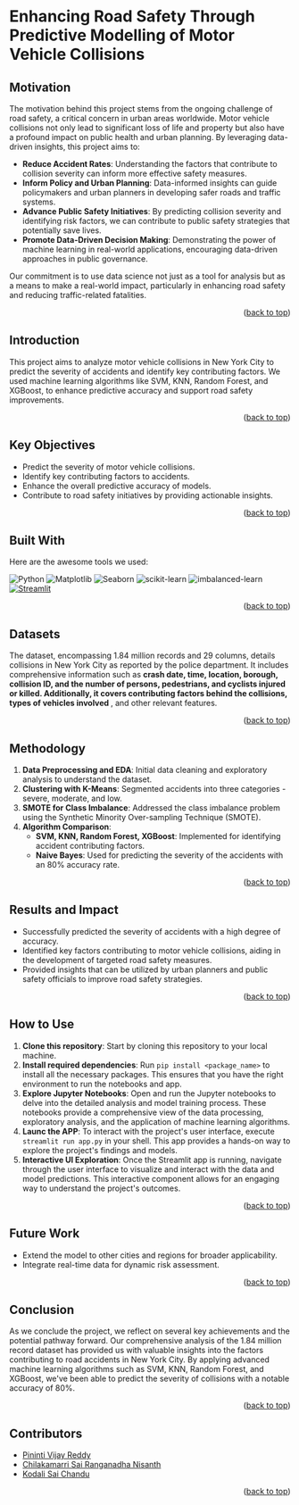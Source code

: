 # Enhancing Road Safety Through Predictive Modelling of Motor Vehicle Collisions


<!-- MOTIVATION -->
## Motivation

The motivation behind this project stems from the ongoing challenge of road safety, a critical concern in urban areas worldwide. Motor vehicle collisions not only lead to significant loss of life and property but also have a profound impact on public health and urban planning. By leveraging data-driven insights, this project aims to:

- **Reduce Accident Rates**: Understanding the factors that contribute to collision severity can inform more effective safety measures.
- **Inform Policy and Urban Planning**: Data-informed insights can guide policymakers and urban planners in developing safer roads and traffic systems.
- **Advance Public Safety Initiatives**: By predicting collision severity and identifying risk factors, we can contribute to public safety strategies that potentially save lives.
- **Promote Data-Driven Decision Making**: Demonstrating the power of machine learning in real-world applications, encouraging data-driven approaches in public governance.

Our commitment is to use data science not just as a tool for analysis but as a means to make a real-world impact, particularly in enhancing road safety and reducing traffic-related fatalities.

<p align="right">(<a href="#top">back to top</a>)</p>

<!-- ABOUT THE PROJECT -->
## Introduction

This project aims to analyze motor vehicle collisions in New York City to predict the severity of accidents and identify key contributing factors. We used machine learning algorithms like SVM, KNN, Random Forest, and XGBoost, to enhance predictive accuracy and support road safety improvements.


<p align="right">(<a href="#top">back to top</a>)</p>

## Key Objectives
- Predict the severity of motor vehicle collisions.
- Identify key contributing factors to accidents.
- Enhance the overall predictive accuracy of models.
- Contribute to road safety initiatives by providing actionable insights.

<p align="right">(<a href="#top">back to top</a>)</p>

## Built With

Here are the awesome tools we used:

![Python](https://img.shields.io/badge/python-3670A0?style=for-the-badge&logo=python&logoColor=ffdd54)
![Matplotlib](https://img.shields.io/badge/Matplotlib-0081C8?style=for-the-badge&logo=matplotlib&logoColor=white)
![Seaborn](https://img.shields.io/badge/Seaborn-3776AB?style=for-the-badge&logo=seaborn&logoColor=white)
![scikit-learn](https://img.shields.io/badge/scikit--learn-F7931E?style=for-the-badge&logo=scikit-learn&logoColor=white) ![imbalanced-learn](https://img.shields.io/badge/imbalanced--learn-F7931E?style=for-the-badge&logo=scikit-learn&logoColor=white)
[![Streamlit](https://img.shields.io/badge/Streamlit-FF4B4B?style=for-the-badge&logo=streamlit&logoColor=white)](https://streamlit.io/)



<p align="right">(<a href="#top">back to top</a>)</p>


## Datasets

The dataset, encompassing 1.84 million records and 29 columns, details collisions in New York City as reported by the police department. It includes comprehensive information such as <b>crash date, time, location, borough, collision ID, and the number of persons, pedestrians, and cyclists injured or killed. Additionally, it covers contributing factors behind the collisions, types of vehicles involved </b>, and other relevant features.
<p align="right">(<a href="#top">back to top</a>)</p>

## Methodology
1. **Data Preprocessing and EDA**: Initial data cleaning and exploratory analysis to understand the dataset.
2. **Clustering with K-Means**: Segmented accidents into three categories - severe, moderate, and low.
3. **SMOTE for Class Imbalance**: Addressed the class imbalance problem using the Synthetic Minority Over-sampling Technique (SMOTE).
4. **Algorithm Comparison**:
   - **SVM, KNN, Random Forest, XGBoost**: Implemented for identifying accident contributing factors.
   - **Naive Bayes**: Used for predicting the severity of the accidents with an 80% accuracy rate.
  

<p align="right">(<a href="#top">back to top</a>)</p>
   

## Results and Impact
- Successfully predicted the severity of accidents with a high degree of accuracy.
- Identified key factors contributing to motor vehicle collisions, aiding in the development of targeted road safety measures.
- Provided insights that can be utilized by urban planners and public safety officials to improve road safety strategies.

<p align="right">(<a href="#top">back to top</a>)</p>

## How to Use
1. **Clone this repository**: Start by cloning this repository to your local machine.
2. **Install required dependencies**: Run `pip install <package_name>` to install all the necessary packages. This ensures that you have the right environment to run the notebooks and app.
3. **Explore Jupyter Notebooks**: Open and run the Jupyter notebooks to delve into the detailed analysis and model training process. These notebooks provide a comprehensive view of the data processing, exploratory analysis, and the application of machine learning algorithms.
4. **Launc the APP**: To interact with the project's user interface, execute `streamlit run app.py` in your shell. This app provides a hands-on way to explore the project's findings and models.
5. **Interactive UI Exploration**: Once the Streamlit app is running, navigate through the user interface to visualize and interact with the data and model predictions. This interactive component allows for an engaging way to understand the project's outcomes.

<p align="right">(<a href="#top">back to top</a>)</p>

## Future Work
- Extend the model to other cities and regions for broader applicability.
- Integrate real-time data for dynamic risk assessment.

<p align="right">(<a href="#top">back to top</a>)</p>

<!-- CONCLUSION -->
## Conclusion

As we conclude the project, we reflect on several key achievements and the potential pathway forward. Our comprehensive analysis of the 1.84 million record dataset has provided us with valuable insights into the factors contributing to road accidents in New York City. By applying advanced machine learning algorithms such as SVM, KNN, Random Forest, and XGBoost, we've been able to predict the severity of collisions with a notable accuracy of 80%.

<p align="right">(<a href="#top">back to top</a>)</p>

## Contributors
- [Pininti Vijay Reddy](https://www.linkedin.com/in/pininti-vijay-reddy/)
- [Chilakamarri Sai Ranganadha Nisanth](https://www.linkedin.com/in/chilakamarri-sai-ranganadha-nisanth-164b75179/)
- [Kodali Sai Chandu](https://www.linkedin.com/in/kodali-sai-chandu-a14032000/)

<p align="right">(<a href="#top">back to top</a>)</p>